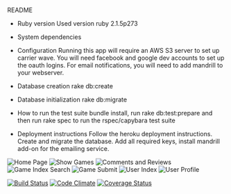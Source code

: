 README

* Ruby version
Used version ruby 2.1.5p273

* System dependencies

* Configuration
Running this app will require an AWS S3 server to set up carrier wave.
You will need facebook and google dev accounts to set up the oauth logins.
For email notifications, you will need to add mandrill to your webserver.

* Database creation
rake db:create

* Database initialization
rake db:migrate

* How to run the test suite
bundle install, run rake db:test:prepare and then run rake spec to run the rspec/capybara test suite

* Deployment instructions
Follow the heroku deployment instructions.  Create and migrate the database.
Add all required keys, install mandrill add-on for the emailing service.

![Home Page](
https://i.imgur.com/H7bMWy2.jpg)
![Show Games](
https://i.imgur.com/nsmdIE5.png)
![Comments and Reviews](
https://i.imgur.com/rZ4MFgu.png)
![Game Index Search](
https://i.imgur.com/aGem1vg.png)
![Game Submit](
https://i.imgur.com/gSA0bp4.png)
![User Index](
https://i.imgur.com/SBfCDRi.png)
![User Profile](
https://i.imgur.com/f8Xfvo1.png)

[![Build Status](https://travis-ci.org/SensitiveLion/cardboard.svg?branch=master)](https://travis-ci.org/SensitiveLion/cardboard) [![Code Climate](
https://codeclimate.com/github/SensitiveLion/cardboard.png)](https://codeclimate.com/github/SensitiveLion/cardboard) [![Coverage Status](
https://coveralls.io/repos/SensitiveLion/cardboard/badge.png)](https://coveralls.io/r/SensitiveLion/cardboard)
